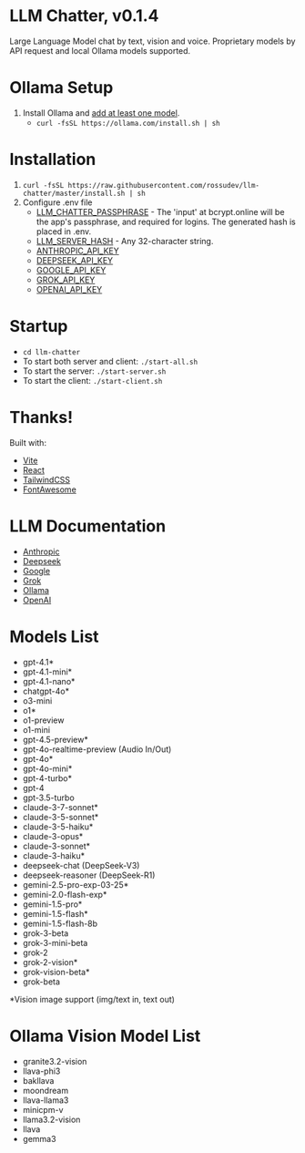 # LLM Chatter, v0.1.4

Large Language Model chat by text, vision and voice. Proprietary models by API request and local Ollama models supported.

# Ollama Setup

1. Install Ollama and [add at least one model](https://www.ollama.ai/library).
   - `curl -fsSL https://ollama.com/install.sh | sh`

# Installation

1. `curl -fsSL https://raw.githubusercontent.com/rossudev/llm-chatter/master/install.sh | sh`
2. Configure .env file
   - [LLM_CHATTER_PASSPHRASE](https://bcrypt.online/) - The 'input' at bcrypt.online will be the app's passphrase, and required for logins. The generated hash is placed in .env.
   - [LLM_SERVER_HASH](https://duckduckgo.com/?q=generate+password+32+characters) - Any 32-character string.
   - [ANTHROPIC_API_KEY](https://www.anthropic.com/api)
   - [DEEPSEEK_API_KEY](https://platform.deepseek.com/api_keys)
   - [GOOGLE_API_KEY](https://ai.google.dev/gemini-api/docs/billing)
   - [GROK_API_KEY](https://console.x.ai/)
   - [OPENAI_API_KEY](https://platform.openai.com/account/billing)

# Startup
* `cd llm-chatter`
* To start both server and client: `./start-all.sh`
* To start the server: `./start-server.sh`
* To start the client: `./start-client.sh`

# Thanks!

Built with: 

- [Vite](https://vitejs.dev/)
- [React](https://react.dev/)
- [TailwindCSS](https://tailwindcss.com/)
- [FontAwesome](https://fontawesome.com/)

# LLM Documentation
- [Anthropic](https://docs.anthropic.com/)
- [Deepseek](https://api-docs.deepseek.com/)
- [Google](https://ai.google.dev/gemini-api/docs)
- [Grok](https://docs.x.ai/docs)
- [Ollama](https://github.com/jmorganca/ollama/blob/main/docs/api.md)
- [OpenAI](https://platform.openai.com/docs/overview)

# Models List
- gpt-4.1*
- gpt-4.1-mini*
- gpt-4.1-nano*
- chatgpt-4o*
- o3-mini
- o1*
- o1-preview
- o1-mini
- gpt-4.5-preview*
- gpt-4o-realtime-preview (Audio In/Out)
- gpt-4o*
- gpt-4o-mini*
- gpt-4-turbo*
- gpt-4
- gpt-3.5-turbo
- claude-3-7-sonnet*
- claude-3-5-sonnet*
- claude-3-5-haiku*
- claude-3-opus*
- claude-3-sonnet*
- claude-3-haiku*
- deepseek-chat (DeepSeek-V3)
- deepseek-reasoner (DeepSeek-R1)
- gemini-2.5-pro-exp-03-25*
- gemini-2.0-flash-exp*
- gemini-1.5-pro*
- gemini-1.5-flash*
- gemini-1.5-flash-8b
- grok-3-beta
- grok-3-mini-beta
- grok-2
- grok-2-vision*
- grok-vision-beta*
- grok-beta

 *Vision image support (img/text in, text out)

 # Ollama Vision Model List
- granite3.2-vision
- llava-phi3
- bakllava
- moondream
- llava-llama3
- minicpm-v
- llama3.2-vision
- llava
- gemma3